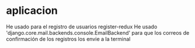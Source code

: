 # aplicacion





He usado para el registro de usuarios register-redux
He usado 'django.core.mail.backends.console.EmailBackend' para que los correos de confirmación de los registros
los envie a la terminal
